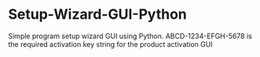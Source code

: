 # Setup-Wizard-GUI-Python
Simple program setup wizard GUI using Python.
ABCD-1234-EFGH-5678 is the required activation key string for the product activation GUI
